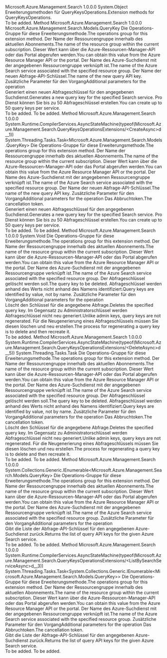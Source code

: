 <Type Name="QueryKeysOperationsExtensions" FullName="Microsoft.Azure.Management.Search.QueryKeysOperationsExtensions">
  <TypeSignature Language="C#" Value="public static class QueryKeysOperationsExtensions" />
  <TypeSignature Language="ILAsm" Value=".class public auto ansi abstract sealed beforefieldinit QueryKeysOperationsExtensions extends System.Object" />
  <TypeSignature Language="DocId" Value="T:Microsoft.Azure.Management.Search.QueryKeysOperationsExtensions" />
  <TypeSignature Language="VB.NET" Value="Public Module QueryKeysOperationsExtensions" />
  <TypeSignature Language="F#" Value="type QueryKeysOperationsExtensions = class" />
  <AssemblyInfo>
    <AssemblyName>Microsoft.Azure.Management.Search</AssemblyName>
    <AssemblyVersion>1.0.0.0</AssemblyVersion>
  </AssemblyInfo>
  <Base>
    <BaseTypeName>System.Object</BaseTypeName>
  </Base>
  <Interfaces />
  <Docs>
    <summary>
            <span data-ttu-id="417fc-101">Erweiterungsmethoden für QueryKeysOperations.</span><span class="sxs-lookup"><span data-stu-id="417fc-101">Extension methods for QueryKeysOperations.</span></span>
            </summary>
    <remarks>To be added.</remarks>
  </Docs>
  <Members>
    <Member MemberName="Create">
      <MemberSignature Language="C#" Value="public static Microsoft.Azure.Management.Search.Models.QueryKey Create (this Microsoft.Azure.Management.Search.IQueryKeysOperations operations, string resourceGroupName, string searchServiceName, string name, Microsoft.Azure.Management.Search.Models.SearchManagementRequestOptions searchManagementRequestOptions = null);" />
      <MemberSignature Language="ILAsm" Value=".method public static hidebysig class Microsoft.Azure.Management.Search.Models.QueryKey Create(class Microsoft.Azure.Management.Search.IQueryKeysOperations operations, string resourceGroupName, string searchServiceName, string name, class Microsoft.Azure.Management.Search.Models.SearchManagementRequestOptions searchManagementRequestOptions) cil managed" />
      <MemberSignature Language="DocId" Value="M:Microsoft.Azure.Management.Search.QueryKeysOperationsExtensions.Create(Microsoft.Azure.Management.Search.IQueryKeysOperations,System.String,System.String,System.String,Microsoft.Azure.Management.Search.Models.SearchManagementRequestOptions)" />
      <MemberSignature Language="F#" Value="static member Create : Microsoft.Azure.Management.Search.IQueryKeysOperations * string * string * string * Microsoft.Azure.Management.Search.Models.SearchManagementRequestOptions -&gt; Microsoft.Azure.Management.Search.Models.QueryKey" Usage="Microsoft.Azure.Management.Search.QueryKeysOperationsExtensions.Create (operations, resourceGroupName, searchServiceName, name, searchManagementRequestOptions)" />
      <MemberType>Method</MemberType>
      <AssemblyInfo>
        <AssemblyName>Microsoft.Azure.Management.Search</AssemblyName>
        <AssemblyVersion>1.0.0.0</AssemblyVersion>
      </AssemblyInfo>
      <ReturnValue>
        <ReturnType>Microsoft.Azure.Management.Search.Models.QueryKey</ReturnType>
      </ReturnValue>
      <Parameters>
        <Parameter Name="operations" Type="Microsoft.Azure.Management.Search.IQueryKeysOperations" RefType="this" />
        <Parameter Name="resourceGroupName" Type="System.String" />
        <Parameter Name="searchServiceName" Type="System.String" />
        <Parameter Name="name" Type="System.String" />
        <Parameter Name="searchManagementRequestOptions" Type="Microsoft.Azure.Management.Search.Models.SearchManagementRequestOptions" />
      </Parameters>
      <Docs>
        <param name="operations">
            <span data-ttu-id="417fc-102">Die Operations-Gruppe für diese Erweiterungsmethode.</span><span class="sxs-lookup"><span data-stu-id="417fc-102">The operations group for this extension method.</span></span>
            </param>
        <param name="resourceGroupName">
            <span data-ttu-id="417fc-103">Der Name der Ressourcengruppe innerhalb des aktuellen Abonnements.</span><span class="sxs-lookup"><span data-stu-id="417fc-103">The name of the resource group within the current subscription.</span></span> <span data-ttu-id="417fc-104">Dieser Wert kann über die Azure-Ressourcen-Manager-API oder das Portal abgerufen werden.</span><span class="sxs-lookup"><span data-stu-id="417fc-104">You can obtain this value from the Azure Resource Manager API or the portal.</span></span>
            </param>
        <param name="searchServiceName">
            <span data-ttu-id="417fc-105">Der Name des Azure-Suchdienst mit der angegebenen Ressourcengruppe verknüpft ist.</span><span class="sxs-lookup"><span data-stu-id="417fc-105">The name of the Azure Search service associated with the specified resource group.</span></span>
            </param>
        <param name="name">
            <span data-ttu-id="417fc-106">Der Name der neuen Abfrage-API-Schlüssel.</span><span class="sxs-lookup"><span data-stu-id="417fc-106">The name of the new query API key.</span></span>
            </param>
        <param name="searchManagementRequestOptions">
            <span data-ttu-id="417fc-107">Zusätzliche Parameter für den Vorgang</span><span class="sxs-lookup"><span data-stu-id="417fc-107">Additional parameters for the operation</span></span>
            </param>
        <summary>
            <span data-ttu-id="417fc-108">Generiert einen neuen Abfrageschlüssel für den angegebenen Suchdienst.</span><span class="sxs-lookup"><span data-stu-id="417fc-108">Generates a new query key for the specified Search service.</span></span> <span data-ttu-id="417fc-109">Pro Dienst können Sie bis zu 50 Abfrageschlüssel erstellen.</span><span class="sxs-lookup"><span data-stu-id="417fc-109">You can create up to 50 query keys per service.</span></span>
            <see href="https://aka.ms/search-manage" /></summary>
        <returns>To be added.</returns>
        <remarks>To be added.</remarks>
      </Docs>
    </Member>
    <Member MemberName="CreateAsync">
      <MemberSignature Language="C#" Value="public static System.Threading.Tasks.Task&lt;Microsoft.Azure.Management.Search.Models.QueryKey&gt; CreateAsync (this Microsoft.Azure.Management.Search.IQueryKeysOperations operations, string resourceGroupName, string searchServiceName, string name, Microsoft.Azure.Management.Search.Models.SearchManagementRequestOptions searchManagementRequestOptions = null, System.Threading.CancellationToken cancellationToken = null);" />
      <MemberSignature Language="ILAsm" Value=".method public static hidebysig class System.Threading.Tasks.Task`1&lt;class Microsoft.Azure.Management.Search.Models.QueryKey&gt; CreateAsync(class Microsoft.Azure.Management.Search.IQueryKeysOperations operations, string resourceGroupName, string searchServiceName, string name, class Microsoft.Azure.Management.Search.Models.SearchManagementRequestOptions searchManagementRequestOptions, valuetype System.Threading.CancellationToken cancellationToken) cil managed" />
      <MemberSignature Language="DocId" Value="M:Microsoft.Azure.Management.Search.QueryKeysOperationsExtensions.CreateAsync(Microsoft.Azure.Management.Search.IQueryKeysOperations,System.String,System.String,System.String,Microsoft.Azure.Management.Search.Models.SearchManagementRequestOptions,System.Threading.CancellationToken)" />
      <MemberSignature Language="F#" Value="static member CreateAsync : Microsoft.Azure.Management.Search.IQueryKeysOperations * string * string * string * Microsoft.Azure.Management.Search.Models.SearchManagementRequestOptions * System.Threading.CancellationToken -&gt; System.Threading.Tasks.Task&lt;Microsoft.Azure.Management.Search.Models.QueryKey&gt;" Usage="Microsoft.Azure.Management.Search.QueryKeysOperationsExtensions.CreateAsync (operations, resourceGroupName, searchServiceName, name, searchManagementRequestOptions, cancellationToken)" />
      <MemberType>Method</MemberType>
      <AssemblyInfo>
        <AssemblyName>Microsoft.Azure.Management.Search</AssemblyName>
        <AssemblyVersion>1.0.0.0</AssemblyVersion>
      </AssemblyInfo>
      <Attributes>
        <Attribute>
          <AttributeName>System.Runtime.CompilerServices.AsyncStateMachine(typeof(Microsoft.Azure.Management.Search.QueryKeysOperationsExtensions/&lt;CreateAsync&gt;d__1))</AttributeName>
        </Attribute>
      </Attributes>
      <ReturnValue>
        <ReturnType>System.Threading.Tasks.Task&lt;Microsoft.Azure.Management.Search.Models.QueryKey&gt;</ReturnType>
      </ReturnValue>
      <Parameters>
        <Parameter Name="operations" Type="Microsoft.Azure.Management.Search.IQueryKeysOperations" RefType="this" />
        <Parameter Name="resourceGroupName" Type="System.String" />
        <Parameter Name="searchServiceName" Type="System.String" />
        <Parameter Name="name" Type="System.String" />
        <Parameter Name="searchManagementRequestOptions" Type="Microsoft.Azure.Management.Search.Models.SearchManagementRequestOptions" />
        <Parameter Name="cancellationToken" Type="System.Threading.CancellationToken" />
      </Parameters>
      <Docs>
        <param name="operations">
            <span data-ttu-id="417fc-110">Die Operations-Gruppe für diese Erweiterungsmethode.</span><span class="sxs-lookup"><span data-stu-id="417fc-110">The operations group for this extension method.</span></span>
            </param>
        <param name="resourceGroupName">
            <span data-ttu-id="417fc-111">Der Name der Ressourcengruppe innerhalb des aktuellen Abonnements.</span><span class="sxs-lookup"><span data-stu-id="417fc-111">The name of the resource group within the current subscription.</span></span> <span data-ttu-id="417fc-112">Dieser Wert kann über die Azure-Ressourcen-Manager-API oder das Portal abgerufen werden.</span><span class="sxs-lookup"><span data-stu-id="417fc-112">You can obtain this value from the Azure Resource Manager API or the portal.</span></span>
            </param>
        <param name="searchServiceName">
            <span data-ttu-id="417fc-113">Der Name des Azure-Suchdienst mit der angegebenen Ressourcengruppe verknüpft ist.</span><span class="sxs-lookup"><span data-stu-id="417fc-113">The name of the Azure Search service associated with the specified resource group.</span></span>
            </param>
        <param name="name">
            <span data-ttu-id="417fc-114">Der Name der neuen Abfrage-API-Schlüssel.</span><span class="sxs-lookup"><span data-stu-id="417fc-114">The name of the new query API key.</span></span>
            </param>
        <param name="searchManagementRequestOptions">
            <span data-ttu-id="417fc-115">Zusätzliche Parameter für den Vorgang</span><span class="sxs-lookup"><span data-stu-id="417fc-115">Additional parameters for the operation</span></span>
            </param>
        <param name="cancellationToken">
            <span data-ttu-id="417fc-116">Das Abbruchtoken.</span><span class="sxs-lookup"><span data-stu-id="417fc-116">The cancellation token.</span></span>
            </param>
        <summary>
            <span data-ttu-id="417fc-117">Generiert einen neuen Abfrageschlüssel für den angegebenen Suchdienst.</span><span class="sxs-lookup"><span data-stu-id="417fc-117">Generates a new query key for the specified Search service.</span></span> <span data-ttu-id="417fc-118">Pro Dienst können Sie bis zu 50 Abfrageschlüssel erstellen.</span><span class="sxs-lookup"><span data-stu-id="417fc-118">You can create up to 50 query keys per service.</span></span>
            <see href="https://aka.ms/search-manage" /></summary>
        <returns>To be added.</returns>
        <remarks>To be added.</remarks>
      </Docs>
    </Member>
    <Member MemberName="Delete">
      <MemberSignature Language="C#" Value="public static void Delete (this Microsoft.Azure.Management.Search.IQueryKeysOperations operations, string resourceGroupName, string searchServiceName, string key, Microsoft.Azure.Management.Search.Models.SearchManagementRequestOptions searchManagementRequestOptions = null);" />
      <MemberSignature Language="ILAsm" Value=".method public static hidebysig void Delete(class Microsoft.Azure.Management.Search.IQueryKeysOperations operations, string resourceGroupName, string searchServiceName, string key, class Microsoft.Azure.Management.Search.Models.SearchManagementRequestOptions searchManagementRequestOptions) cil managed" />
      <MemberSignature Language="DocId" Value="M:Microsoft.Azure.Management.Search.QueryKeysOperationsExtensions.Delete(Microsoft.Azure.Management.Search.IQueryKeysOperations,System.String,System.String,System.String,Microsoft.Azure.Management.Search.Models.SearchManagementRequestOptions)" />
      <MemberSignature Language="F#" Value="static member Delete : Microsoft.Azure.Management.Search.IQueryKeysOperations * string * string * string * Microsoft.Azure.Management.Search.Models.SearchManagementRequestOptions -&gt; unit" Usage="Microsoft.Azure.Management.Search.QueryKeysOperationsExtensions.Delete (operations, resourceGroupName, searchServiceName, key, searchManagementRequestOptions)" />
      <MemberType>Method</MemberType>
      <AssemblyInfo>
        <AssemblyName>Microsoft.Azure.Management.Search</AssemblyName>
        <AssemblyVersion>1.0.0.0</AssemblyVersion>
      </AssemblyInfo>
      <ReturnValue>
        <ReturnType>System.Void</ReturnType>
      </ReturnValue>
      <Parameters>
        <Parameter Name="operations" Type="Microsoft.Azure.Management.Search.IQueryKeysOperations" RefType="this" />
        <Parameter Name="resourceGroupName" Type="System.String" />
        <Parameter Name="searchServiceName" Type="System.String" />
        <Parameter Name="key" Type="System.String" />
        <Parameter Name="searchManagementRequestOptions" Type="Microsoft.Azure.Management.Search.Models.SearchManagementRequestOptions" />
      </Parameters>
      <Docs>
        <param name="operations">
            <span data-ttu-id="417fc-119">Die Operations-Gruppe für diese Erweiterungsmethode.</span><span class="sxs-lookup"><span data-stu-id="417fc-119">The operations group for this extension method.</span></span>
            </param>
        <param name="resourceGroupName">
            <span data-ttu-id="417fc-120">Der Name der Ressourcengruppe innerhalb des aktuellen Abonnements.</span><span class="sxs-lookup"><span data-stu-id="417fc-120">The name of the resource group within the current subscription.</span></span> <span data-ttu-id="417fc-121">Dieser Wert kann über die Azure-Ressourcen-Manager-API oder das Portal abgerufen werden.</span><span class="sxs-lookup"><span data-stu-id="417fc-121">You can obtain this value from the Azure Resource Manager API or the portal.</span></span>
            </param>
        <param name="searchServiceName">
            <span data-ttu-id="417fc-122">Der Name des Azure-Suchdienst mit der angegebenen Ressourcengruppe verknüpft ist.</span><span class="sxs-lookup"><span data-stu-id="417fc-122">The name of the Azure Search service associated with the specified resource group.</span></span>
            </param>
        <param name="key">
            <span data-ttu-id="417fc-123">Der Abfrageschlüssel gelöscht werden soll.</span><span class="sxs-lookup"><span data-stu-id="417fc-123">The query key to be deleted.</span></span> <span data-ttu-id="417fc-124">Abfrageschlüssel werden anhand des Werts nicht anhand des Namens identifiziert.</span><span class="sxs-lookup"><span data-stu-id="417fc-124">Query keys are identified by value, not by name.</span></span>
            </param>
        <param name="searchManagementRequestOptions">
            <span data-ttu-id="417fc-125">Zusätzliche Parameter für den Vorgang</span><span class="sxs-lookup"><span data-stu-id="417fc-125">Additional parameters for the operation</span></span>
            </param>
        <summary>
            <span data-ttu-id="417fc-126">Löscht den Schlüssel für die angegebene Abfrage.</span><span class="sxs-lookup"><span data-stu-id="417fc-126">Deletes the specified query key.</span></span> <span data-ttu-id="417fc-127">Im Gegensatz zu Administratorschlüssel werden Abfrageschlüssel nicht neu generiert.</span><span class="sxs-lookup"><span data-stu-id="417fc-127">Unlike admin keys, query keys are not regenerated.</span></span> <span data-ttu-id="417fc-128">Für die Neugenerierung eines Abfrageschlüssels müssen Sie diesen löschen und neu erstellen.</span><span class="sxs-lookup"><span data-stu-id="417fc-128">The process for regenerating a query key is to delete and then recreate it.</span></span>
            <see href="https://aka.ms/search-manage" /></summary>
        <remarks>To be added.</remarks>
      </Docs>
    </Member>
    <Member MemberName="DeleteAsync">
      <MemberSignature Language="C#" Value="public static System.Threading.Tasks.Task DeleteAsync (this Microsoft.Azure.Management.Search.IQueryKeysOperations operations, string resourceGroupName, string searchServiceName, string key, Microsoft.Azure.Management.Search.Models.SearchManagementRequestOptions searchManagementRequestOptions = null, System.Threading.CancellationToken cancellationToken = null);" />
      <MemberSignature Language="ILAsm" Value=".method public static hidebysig class System.Threading.Tasks.Task DeleteAsync(class Microsoft.Azure.Management.Search.IQueryKeysOperations operations, string resourceGroupName, string searchServiceName, string key, class Microsoft.Azure.Management.Search.Models.SearchManagementRequestOptions searchManagementRequestOptions, valuetype System.Threading.CancellationToken cancellationToken) cil managed" />
      <MemberSignature Language="DocId" Value="M:Microsoft.Azure.Management.Search.QueryKeysOperationsExtensions.DeleteAsync(Microsoft.Azure.Management.Search.IQueryKeysOperations,System.String,System.String,System.String,Microsoft.Azure.Management.Search.Models.SearchManagementRequestOptions,System.Threading.CancellationToken)" />
      <MemberSignature Language="F#" Value="static member DeleteAsync : Microsoft.Azure.Management.Search.IQueryKeysOperations * string * string * string * Microsoft.Azure.Management.Search.Models.SearchManagementRequestOptions * System.Threading.CancellationToken -&gt; System.Threading.Tasks.Task" Usage="Microsoft.Azure.Management.Search.QueryKeysOperationsExtensions.DeleteAsync (operations, resourceGroupName, searchServiceName, key, searchManagementRequestOptions, cancellationToken)" />
      <MemberType>Method</MemberType>
      <AssemblyInfo>
        <AssemblyName>Microsoft.Azure.Management.Search</AssemblyName>
        <AssemblyVersion>1.0.0.0</AssemblyVersion>
      </AssemblyInfo>
      <Attributes>
        <Attribute>
          <AttributeName>System.Runtime.CompilerServices.AsyncStateMachine(typeof(Microsoft.Azure.Management.Search.QueryKeysOperationsExtensions/&lt;DeleteAsync&gt;d__5))</AttributeName>
        </Attribute>
      </Attributes>
      <ReturnValue>
        <ReturnType>System.Threading.Tasks.Task</ReturnType>
      </ReturnValue>
      <Parameters>
        <Parameter Name="operations" Type="Microsoft.Azure.Management.Search.IQueryKeysOperations" RefType="this" />
        <Parameter Name="resourceGroupName" Type="System.String" />
        <Parameter Name="searchServiceName" Type="System.String" />
        <Parameter Name="key" Type="System.String" />
        <Parameter Name="searchManagementRequestOptions" Type="Microsoft.Azure.Management.Search.Models.SearchManagementRequestOptions" />
        <Parameter Name="cancellationToken" Type="System.Threading.CancellationToken" />
      </Parameters>
      <Docs>
        <param name="operations">
            <span data-ttu-id="417fc-129">Die Operations-Gruppe für diese Erweiterungsmethode.</span><span class="sxs-lookup"><span data-stu-id="417fc-129">The operations group for this extension method.</span></span>
            </param>
        <param name="resourceGroupName">
            <span data-ttu-id="417fc-130">Der Name der Ressourcengruppe innerhalb des aktuellen Abonnements.</span><span class="sxs-lookup"><span data-stu-id="417fc-130">The name of the resource group within the current subscription.</span></span> <span data-ttu-id="417fc-131">Dieser Wert kann über die Azure-Ressourcen-Manager-API oder das Portal abgerufen werden.</span><span class="sxs-lookup"><span data-stu-id="417fc-131">You can obtain this value from the Azure Resource Manager API or the portal.</span></span>
            </param>
        <param name="searchServiceName">
            <span data-ttu-id="417fc-132">Der Name des Azure-Suchdienst mit der angegebenen Ressourcengruppe verknüpft ist.</span><span class="sxs-lookup"><span data-stu-id="417fc-132">The name of the Azure Search service associated with the specified resource group.</span></span>
            </param>
        <param name="key">
            <span data-ttu-id="417fc-133">Der Abfrageschlüssel gelöscht werden soll.</span><span class="sxs-lookup"><span data-stu-id="417fc-133">The query key to be deleted.</span></span> <span data-ttu-id="417fc-134">Abfrageschlüssel werden anhand des Werts nicht anhand des Namens identifiziert.</span><span class="sxs-lookup"><span data-stu-id="417fc-134">Query keys are identified by value, not by name.</span></span>
            </param>
        <param name="searchManagementRequestOptions">
            <span data-ttu-id="417fc-135">Zusätzliche Parameter für den Vorgang</span><span class="sxs-lookup"><span data-stu-id="417fc-135">Additional parameters for the operation</span></span>
            </param>
        <param name="cancellationToken">
            <span data-ttu-id="417fc-136">Das Abbruchtoken.</span><span class="sxs-lookup"><span data-stu-id="417fc-136">The cancellation token.</span></span>
            </param>
        <summary>
            <span data-ttu-id="417fc-137">Löscht den Schlüssel für die angegebene Abfrage.</span><span class="sxs-lookup"><span data-stu-id="417fc-137">Deletes the specified query key.</span></span> <span data-ttu-id="417fc-138">Im Gegensatz zu Administratorschlüssel werden Abfrageschlüssel nicht neu generiert.</span><span class="sxs-lookup"><span data-stu-id="417fc-138">Unlike admin keys, query keys are not regenerated.</span></span> <span data-ttu-id="417fc-139">Für die Neugenerierung eines Abfrageschlüssels müssen Sie diesen löschen und neu erstellen.</span><span class="sxs-lookup"><span data-stu-id="417fc-139">The process for regenerating a query key is to delete and then recreate it.</span></span>
            <see href="https://aka.ms/search-manage" /></summary>
        <returns>To be added.</returns>
        <remarks>To be added.</remarks>
      </Docs>
    </Member>
    <Member MemberName="ListBySearchService">
      <MemberSignature Language="C#" Value="public static System.Collections.Generic.IEnumerable&lt;Microsoft.Azure.Management.Search.Models.QueryKey&gt; ListBySearchService (this Microsoft.Azure.Management.Search.IQueryKeysOperations operations, string resourceGroupName, string searchServiceName, Microsoft.Azure.Management.Search.Models.SearchManagementRequestOptions searchManagementRequestOptions = null);" />
      <MemberSignature Language="ILAsm" Value=".method public static hidebysig class System.Collections.Generic.IEnumerable`1&lt;class Microsoft.Azure.Management.Search.Models.QueryKey&gt; ListBySearchService(class Microsoft.Azure.Management.Search.IQueryKeysOperations operations, string resourceGroupName, string searchServiceName, class Microsoft.Azure.Management.Search.Models.SearchManagementRequestOptions searchManagementRequestOptions) cil managed" />
      <MemberSignature Language="DocId" Value="M:Microsoft.Azure.Management.Search.QueryKeysOperationsExtensions.ListBySearchService(Microsoft.Azure.Management.Search.IQueryKeysOperations,System.String,System.String,Microsoft.Azure.Management.Search.Models.SearchManagementRequestOptions)" />
      <MemberSignature Language="F#" Value="static member ListBySearchService : Microsoft.Azure.Management.Search.IQueryKeysOperations * string * string * Microsoft.Azure.Management.Search.Models.SearchManagementRequestOptions -&gt; seq&lt;Microsoft.Azure.Management.Search.Models.QueryKey&gt;" Usage="Microsoft.Azure.Management.Search.QueryKeysOperationsExtensions.ListBySearchService (operations, resourceGroupName, searchServiceName, searchManagementRequestOptions)" />
      <MemberType>Method</MemberType>
      <AssemblyInfo>
        <AssemblyName>Microsoft.Azure.Management.Search</AssemblyName>
        <AssemblyVersion>1.0.0.0</AssemblyVersion>
      </AssemblyInfo>
      <ReturnValue>
        <ReturnType>System.Collections.Generic.IEnumerable&lt;Microsoft.Azure.Management.Search.Models.QueryKey&gt;</ReturnType>
      </ReturnValue>
      <Parameters>
        <Parameter Name="operations" Type="Microsoft.Azure.Management.Search.IQueryKeysOperations" RefType="this" />
        <Parameter Name="resourceGroupName" Type="System.String" />
        <Parameter Name="searchServiceName" Type="System.String" />
        <Parameter Name="searchManagementRequestOptions" Type="Microsoft.Azure.Management.Search.Models.SearchManagementRequestOptions" />
      </Parameters>
      <Docs>
        <param name="operations">
            <span data-ttu-id="417fc-140">Die Operations-Gruppe für diese Erweiterungsmethode.</span><span class="sxs-lookup"><span data-stu-id="417fc-140">The operations group for this extension method.</span></span>
            </param>
        <param name="resourceGroupName">
            <span data-ttu-id="417fc-141">Der Name der Ressourcengruppe innerhalb des aktuellen Abonnements.</span><span class="sxs-lookup"><span data-stu-id="417fc-141">The name of the resource group within the current subscription.</span></span> <span data-ttu-id="417fc-142">Dieser Wert kann über die Azure-Ressourcen-Manager-API oder das Portal abgerufen werden.</span><span class="sxs-lookup"><span data-stu-id="417fc-142">You can obtain this value from the Azure Resource Manager API or the portal.</span></span>
            </param>
        <param name="searchServiceName">
            <span data-ttu-id="417fc-143">Der Name des Azure-Suchdienst mit der angegebenen Ressourcengruppe verknüpft ist.</span><span class="sxs-lookup"><span data-stu-id="417fc-143">The name of the Azure Search service associated with the specified resource group.</span></span>
            </param>
        <param name="searchManagementRequestOptions">
            <span data-ttu-id="417fc-144">Zusätzliche Parameter für den Vorgang</span><span class="sxs-lookup"><span data-stu-id="417fc-144">Additional parameters for the operation</span></span>
            </param>
        <summary>
            <span data-ttu-id="417fc-145">Gibt die Liste der Abfrage-API-Schlüssel für den angegebenen Azure-Suchdienst zurück.</span><span class="sxs-lookup"><span data-stu-id="417fc-145">Returns the list of query API keys for the given Azure Search service.</span></span>
            <see href="https://aka.ms/search-manage" /></summary>
        <returns>To be added.</returns>
        <remarks>To be added.</remarks>
      </Docs>
    </Member>
    <Member MemberName="ListBySearchServiceAsync">
      <MemberSignature Language="C#" Value="public static System.Threading.Tasks.Task&lt;System.Collections.Generic.IEnumerable&lt;Microsoft.Azure.Management.Search.Models.QueryKey&gt;&gt; ListBySearchServiceAsync (this Microsoft.Azure.Management.Search.IQueryKeysOperations operations, string resourceGroupName, string searchServiceName, Microsoft.Azure.Management.Search.Models.SearchManagementRequestOptions searchManagementRequestOptions = null, System.Threading.CancellationToken cancellationToken = null);" />
      <MemberSignature Language="ILAsm" Value=".method public static hidebysig class System.Threading.Tasks.Task`1&lt;class System.Collections.Generic.IEnumerable`1&lt;class Microsoft.Azure.Management.Search.Models.QueryKey&gt;&gt; ListBySearchServiceAsync(class Microsoft.Azure.Management.Search.IQueryKeysOperations operations, string resourceGroupName, string searchServiceName, class Microsoft.Azure.Management.Search.Models.SearchManagementRequestOptions searchManagementRequestOptions, valuetype System.Threading.CancellationToken cancellationToken) cil managed" />
      <MemberSignature Language="DocId" Value="M:Microsoft.Azure.Management.Search.QueryKeysOperationsExtensions.ListBySearchServiceAsync(Microsoft.Azure.Management.Search.IQueryKeysOperations,System.String,System.String,Microsoft.Azure.Management.Search.Models.SearchManagementRequestOptions,System.Threading.CancellationToken)" />
      <MemberSignature Language="F#" Value="static member ListBySearchServiceAsync : Microsoft.Azure.Management.Search.IQueryKeysOperations * string * string * Microsoft.Azure.Management.Search.Models.SearchManagementRequestOptions * System.Threading.CancellationToken -&gt; System.Threading.Tasks.Task&lt;seq&lt;Microsoft.Azure.Management.Search.Models.QueryKey&gt;&gt;" Usage="Microsoft.Azure.Management.Search.QueryKeysOperationsExtensions.ListBySearchServiceAsync (operations, resourceGroupName, searchServiceName, searchManagementRequestOptions, cancellationToken)" />
      <MemberType>Method</MemberType>
      <AssemblyInfo>
        <AssemblyName>Microsoft.Azure.Management.Search</AssemblyName>
        <AssemblyVersion>1.0.0.0</AssemblyVersion>
      </AssemblyInfo>
      <Attributes>
        <Attribute>
          <AttributeName>System.Runtime.CompilerServices.AsyncStateMachine(typeof(Microsoft.Azure.Management.Search.QueryKeysOperationsExtensions/&lt;ListBySearchServiceAsync&gt;d__3))</AttributeName>
        </Attribute>
      </Attributes>
      <ReturnValue>
        <ReturnType>System.Threading.Tasks.Task&lt;System.Collections.Generic.IEnumerable&lt;Microsoft.Azure.Management.Search.Models.QueryKey&gt;&gt;</ReturnType>
      </ReturnValue>
      <Parameters>
        <Parameter Name="operations" Type="Microsoft.Azure.Management.Search.IQueryKeysOperations" RefType="this" />
        <Parameter Name="resourceGroupName" Type="System.String" />
        <Parameter Name="searchServiceName" Type="System.String" />
        <Parameter Name="searchManagementRequestOptions" Type="Microsoft.Azure.Management.Search.Models.SearchManagementRequestOptions" />
        <Parameter Name="cancellationToken" Type="System.Threading.CancellationToken" />
      </Parameters>
      <Docs>
        <param name="operations">
            <span data-ttu-id="417fc-146">Die Operations-Gruppe für diese Erweiterungsmethode.</span><span class="sxs-lookup"><span data-stu-id="417fc-146">The operations group for this extension method.</span></span>
            </param>
        <param name="resourceGroupName">
            <span data-ttu-id="417fc-147">Der Name der Ressourcengruppe innerhalb des aktuellen Abonnements.</span><span class="sxs-lookup"><span data-stu-id="417fc-147">The name of the resource group within the current subscription.</span></span> <span data-ttu-id="417fc-148">Dieser Wert kann über die Azure-Ressourcen-Manager-API oder das Portal abgerufen werden.</span><span class="sxs-lookup"><span data-stu-id="417fc-148">You can obtain this value from the Azure Resource Manager API or the portal.</span></span>
            </param>
        <param name="searchServiceName">
            <span data-ttu-id="417fc-149">Der Name des Azure-Suchdienst mit der angegebenen Ressourcengruppe verknüpft ist.</span><span class="sxs-lookup"><span data-stu-id="417fc-149">The name of the Azure Search service associated with the specified resource group.</span></span>
            </param>
        <param name="searchManagementRequestOptions">
            <span data-ttu-id="417fc-150">Zusätzliche Parameter für den Vorgang</span><span class="sxs-lookup"><span data-stu-id="417fc-150">Additional parameters for the operation</span></span>
            </param>
        <param name="cancellationToken">
            <span data-ttu-id="417fc-151">Das Abbruchtoken.</span><span class="sxs-lookup"><span data-stu-id="417fc-151">The cancellation token.</span></span>
            </param>
        <summary>
            <span data-ttu-id="417fc-152">Gibt die Liste der Abfrage-API-Schlüssel für den angegebenen Azure-Suchdienst zurück.</span><span class="sxs-lookup"><span data-stu-id="417fc-152">Returns the list of query API keys for the given Azure Search service.</span></span>
            <see href="https://aka.ms/search-manage" /></summary>
        <returns>To be added.</returns>
        <remarks>To be added.</remarks>
      </Docs>
    </Member>
  </Members>
</Type>
